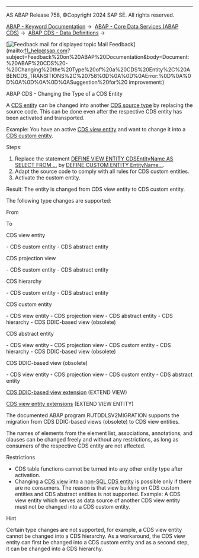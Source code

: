   

* * *

AS ABAP Release 758, ©Copyright 2024 SAP SE. All rights reserved.

[ABAP - Keyword Documentation](javascript:call_link\('abenabap.htm'\)) →  [ABAP - Core Data Services (ABAP CDS)](javascript:call_link\('abencds.htm'\)) →  [ABAP CDS - Data Definitions](javascript:call_link\('abencds_entities.htm'\)) → 

 [![](Mail.gif?object=Mail.gif "Feedback mail for displayed topic") Mail Feedback](mailto:f1_help@sap.com?subject=Feedback%20on%20ABAP%20Documentation&body=Document:%20ABAP%20CDS%20-%20Changing%20the%20Type%20of%20a%20CDS%20Entity%2C%20ABENCDS_TRANSITIONS%2C%20758%0D%0A%0D%0AError:%0D%0A%0D%0A%0D%0A%0D%0ASuggestion%20for%20
improvement:)

ABAP CDS - Changing the Type of a CDS Entity

A [CDS entity](javascript:call_link\('abencds_entity_glosry.htm'\) "Glossary Entry") can be changed into another [CDS source type](javascript:call_link\('abenddl_source_type_glosry.htm'\) "Glossary Entry") by replacing the source code. This can be done even after the respective CDS entity has been activated and transported.

Example: You have an active [CDS view entity](javascript:call_link\('abencds_v2_view_glosry.htm'\) "Glossary Entry") and want to change it into a [CDS custom entity](javascript:call_link\('abencds_custom_entity_glosry.htm'\) "Glossary Entry").

Steps:

1.  Replace the statement [DEFINE VIEW ENTITY CDSEntityName AS SELECT FROM ...](javascript:call_link\('abencds_define_view_entity.htm'\)) by [DEFINE CUSTOM ENTITY EntityName...](javascript:call_link\('abencds_f1_define_custom_entity.htm'\)).
2.  Adapt the source code to comply with all rules for CDS custom entities.
3.  Activate the custom entity.

Result: The entity is changed from CDS view entity to CDS custom entity.

The following type changes are supported:

From

To

CDS view entity

\- CDS custom entity
\- CDS abstract entity

CDS projection view

\- CDS custom entity
\- CDS abstract entity

CDS hierarchy

\- CDS custom entity
\- CDS abstract entity

CDS custom entity

\- CDS view entity
\- CDS projection view
\- CDS abstract entity
\- CDS hierarchy
\- CDS DDIC-based view (obsolete)

CDS abstract entity

\- CDS view entity
\- CDS projection view
\- CDS custom entity
\- CDS hierarchy
\- CDS DDIC-based view (obsolete)

CDS DDIC-based view (obsolete)

\- CDS view entity
\- CDS projection view
\- CDS custom entity
\- CDS abstract entity

[CDS DDIC-based view extension](javascript:call_link\('abencds_view_extend_glosry.htm'\) "Glossary Entry")
(EXTEND VIEW)

[CDS view entity extensions](javascript:call_link\('abencds_view_entity_extend_glosry.htm'\) "Glossary Entry")
(EXTEND VIEW ENTITY)

The documented ABAP program RUTDDLSV2MIGRATION supports the migration from CDS DDIC-based views (obsolete) to CDS view entities.

The names of elements from the element list, associations, annotations, and clauses can be changed freely and without any restrictions, as long as consumers of the respective CDS entity are not affected.

Restrictions

-   CDS table functions cannot be turned into any other entity type after activation.
-   Changing a [CDS view](javascript:call_link\('abencds_view_glosry.htm'\) "Glossary Entry") into a [non-SQL CDS entity](javascript:call_link\('abencds_non_sql_entity_glosry.htm'\) "Glossary Entry") is possible only if there are no consumers. The reason is that view building on CDS custom entities and CDS abstract entities is not supported. Example: A CDS view entity which serves as data source of another CDS view entity must not be changed into a CDS custom entity.

Hint

Certain type changes are not supported, for example, a CDS view entity cannot be changed into a CDS hierarchy. As a workaround, the CDS view entity can first be changed into a CDS custom entity and as a second step, it can be changed into a CDS hierarchy.